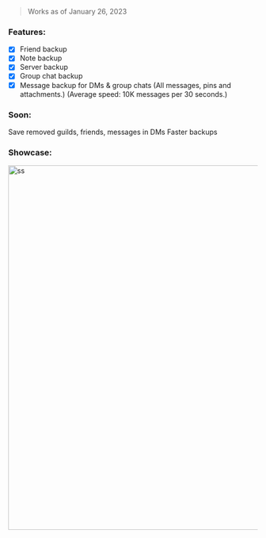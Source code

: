 > Works as of January 26, 2023

### Features:
- [x] Friend backup
- [x] Note backup
- [x] Server backup
- [x] Group chat backup
- [x] Message backup for DMs & group chats (All messages, pins and attachments.) (Average speed: 10K messages per 30 seconds.)

### Soon:
Save removed guilds, friends, messages in DMs
Faster backups


### Showcase:
<img width="735" alt="ss" src="https://user-images.githubusercontent.com/109295864/218268409-1eb70e7b-ef99-4e93-b1d1-1d5118474b32.png">
